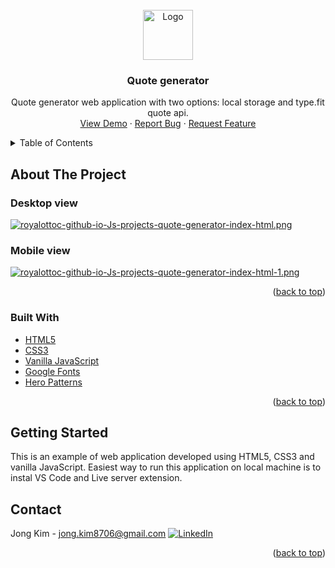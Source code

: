 <div id="top"></div>

<!-- PROJECT LOGO -->
<br />
<div align="center">
  <a href="https://github.com/RoyalOttoc/Js_projects/tree/master/light-dark-mode">
    <img src="https://st3.depositphotos.com/3867453/14101/v/600/depositphotos_141016536-stock-illustration-letter-j-logo-icon-design.jpg" alt="Logo" width="80" height="80">
  </a>

<h3 align="center">Quote generator</h3>

  <p align="center">
    Quote generator web application with two options: local storage and type.fit quote api.
    <br />
    <a href="https://royalottoc.github.io/Js_projects/quote-generator/index.html">View Demo</a>
    ·
    <a href="https://github.com/RoyalOttoc/Js_projects/issues">Report Bug</a>
    ·
    <a href="https://github.com/RoyalOttoc/Js_projects/issues">Request Feature</a>
  </p>
</div>

<!-- TABLE OF CONTENTS -->
<details>
  <summary>Table of Contents</summary>
  <ol>
    <li>
      <a href="#about-the-project">About The Project</a>
      <ul>
        <li><a href="#built-with">Built With</a></li>
      </ul>
    </li>
    <li>
      <a href="#getting-started">Getting Started</a>
    </li>
    <li><a href="#contact">Contact</a></li>
</ol>
</details>

<!-- ABOUT THE PROJECT -->

## About The Project

### Desktop view

[![royalottoc-github-io-Js-projects-quote-generator-index-html.png](https://i.postimg.cc/0yrf6dtg/royalottoc-github-io-Js-projects-quote-generator-index-html.png)](https://postimg.cc/LJKfwfKv)

### Mobile view

[![royalottoc-github-io-Js-projects-quote-generator-index-html-1.png](https://i.postimg.cc/YqCNVzB4/royalottoc-github-io-Js-projects-quote-generator-index-html-1.png)](https://postimg.cc/5jDFQv01)

<p align="right">(<a href="#top">back to top</a>)</p>

### Built With

- [HTML5](https://developer.mozilla.org/en-US/docs/Glossary/HTML5)
- [CSS3](https://developer.mozilla.org/en-US/docs/Web/CSS)
- [Vanilla JavaScript](https://developer.mozilla.org/en-US/docs/Web/JavaScript)
- [Google Fonts](https://fonts.google.com/)
- [Hero Patterns](https://www.heropatterns.com/)

<p align="right">(<a href="#top">back to top</a>)</p>

<!-- GETTING STARTED -->

## Getting Started

This is an example of web application developed using HTML5, CSS3 and vanilla JavaScript. Easiest way to run this application on local machine is to instal VS Code and Live server extension.

<!-- CONTACT -->

## Contact

Jong Kim - jong.kim8706@gmail.com
[![LinkedIn][linkedin-shield]][linkedin-url]

<p align="right">(<a href="#top">back to top</a>)</p>

[linkedin-shield]: https://img.shields.io/badge/-LinkedIn-black.svg?style=for-the-badge&logo=linkedin&colorB=555
[linkedin-url]: https://www.linkedin.com/in/jong-kim-19807a1b8/
